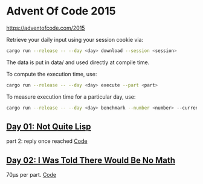 # Advent Of Code 2015

https://adventofcode.com/2015

Retrieve your daily input using your session cookie via:
```sh
cargo run --release -- --day <day> download --session <session>
```
The data is put in data/ and used directly at compile time.

To compute the  execution time, use:
```sh
cargo run --release -- --day <day> execute --part <part>
```

To measure execution time for a particular day, use:
```sh
cargo run --release -- --day <day> benchmark --number <number> --current
```

## [Day 01: Not Quite Lisp](https://adventofcode.com/2015/day/1)

part 2: reply once reached
[Code](./src/solutions/day01.rs)

## [Day 02: I Was Told There Would Be No Math](https://adventofcode.com/2015/day/2)

70µs per part.
[Code](./src/solutions/day02.rs)
